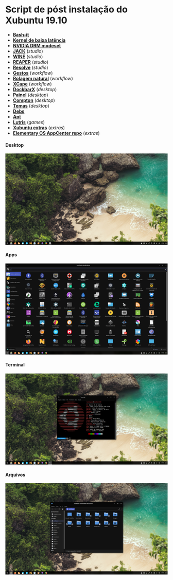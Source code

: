 # Script de póst instalação do Xubuntu 19.10
 - [**Bash-it**](scripts/bash-it.md)
 - [**Kernel de baixa latência**](scripts/lowlatency-kernel.md)
 - [**NVIDIA DRM modeset**](scripts/nvidia-drm-modeset.md)
 - [**JACK**](scripts/jack.md) (_studio_)
 - [**WINE**](scripts/wine.md) (_studio_)
 - [**REAPER**](scripts/reaper.md) (_studio_)
 - [**Resolve**](scripts/resolve.md) (_studio_)
 - [**Gestos**](scripts/gestures.md) (_workflow_)
 - [**Rolagem natural**](scripts/natural-scrolling.md) (_workflow_)
 - [**XCape**](scripts/xcape.md) (_workflow_)
 - [**DockbarX**](scripts/dockbarx.md) (_desktop_)
 - [**Painel**](scripts/panel.md) (_desktop_)
 - [**Compton**](scripts/compton.md) (_desktop_)
 - [**Temas**](scripts/style.md) (_desktop_)
 - [**Debs**](scripts/debs.md)
 - [**Apt**](scripts/apt.md)
 - [**Lutris**](scripts/lutris.md) (_games_)
 - [**Xubuntu extras**](scripts/xubuntu-extras.md) (_extras_)
 - [**Elementary OS AppCenter repo**](scripts/eos-appcenter-repo.md) (_extras_)
#### Desktop
![desktop](screenshots/desktop.png)
#### Apps
![apps](screenshots/apps.png)
#### Terminal
![terminal](screenshots/terminal.png)
#### Arquivos
![arquivos](screenshots/arquivos.png)